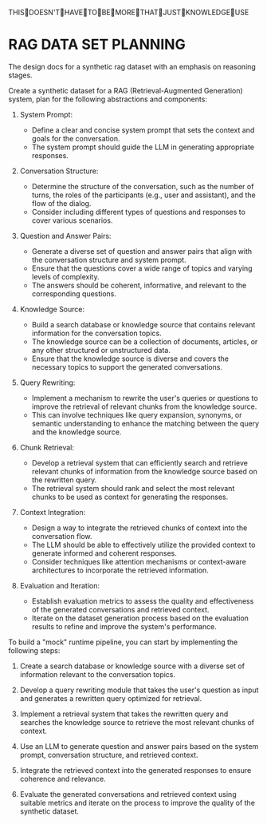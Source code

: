THIS👏DOESN'T👏HAVE👏TO👏BE👏MORE👏THAT👏JUST👏KNOWLEDGE👏USE

# RAG DATA SET PLANNING 

The design docs for a synthetic rag dataset with an emphasis on reasoning stages. 

Create a synthetic dataset for a RAG (Retrieval-Augmented Generation) system, plan for the following abstractions and components:

1. System Prompt:
   - Define a clear and concise system prompt that sets the context and goals for the conversation.
   - The system prompt should guide the LLM in generating appropriate responses.

2. Conversation Structure:
   - Determine the structure of the conversation, such as the number of turns, the roles of the participants (e.g., user and assistant), and the flow of the dialog.
   - Consider including different types of questions and responses to cover various scenarios.

3. Question and Answer Pairs:
   - Generate a diverse set of question and answer pairs that align with the conversation structure and system prompt.
   - Ensure that the questions cover a wide range of topics and varying levels of complexity.
   - The answers should be coherent, informative, and relevant to the corresponding questions.

4. Knowledge Source:
   - Build a search database or knowledge source that contains relevant information for the conversation topics.
   - The knowledge source can be a collection of documents, articles, or any other structured or unstructured data.
   - Ensure that the knowledge source is diverse and covers the necessary topics to support the generated conversations.

5. Query Rewriting:
   - Implement a mechanism to rewrite the user's queries or questions to improve the retrieval of relevant chunks from the knowledge source.
   - This can involve techniques like query expansion, synonyms, or semantic understanding to enhance the matching between the query and the knowledge source.

6. Chunk Retrieval:
   - Develop a retrieval system that can efficiently search and retrieve relevant chunks of information from the knowledge source based on the rewritten query.
   - The retrieval system should rank and select the most relevant chunks to be used as context for generating the responses.

7. Context Integration:
   - Design a way to integrate the retrieved chunks of context into the conversation flow.
   - The LLM should be able to effectively utilize the provided context to generate informed and coherent responses.
   - Consider techniques like attention mechanisms or context-aware architectures to incorporate the retrieved information.

8. Evaluation and Iteration:
   - Establish evaluation metrics to assess the quality and effectiveness of the generated conversations and retrieved context.
   - Iterate on the dataset generation process based on the evaluation results to refine and improve the system's performance.

To build a "mock" runtime pipeline, you can start by implementing the following steps:

1. Create a search database or knowledge source with a diverse set of information relevant to the conversation topics.

2. Develop a query rewriting module that takes the user's question as input and generates a rewritten query optimized for retrieval.

3. Implement a retrieval system that takes the rewritten query and searches the knowledge source to retrieve the most relevant chunks of context.

4. Use an LLM to generate question and answer pairs based on the system prompt, conversation structure, and retrieved context.

5. Integrate the retrieved context into the generated responses to ensure coherence and relevance.

6. Evaluate the generated conversations and retrieved context using suitable metrics and iterate on the process to improve the quality of the synthetic dataset.
